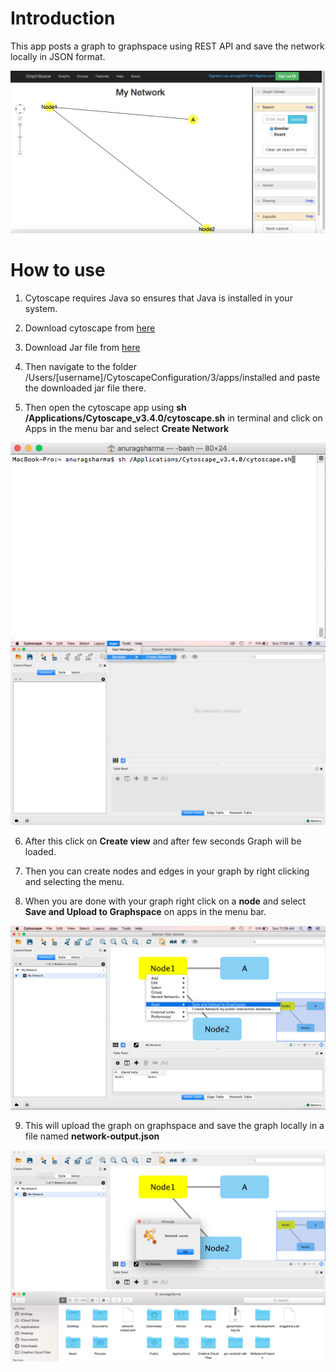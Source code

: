 # Introduction
This app posts a graph to graphspace using REST API and save the network locally in JSON format.

<img src="docs/Screen Shot 2017-03-26 at 11.29.54 AM.png">

# How to use
1. Cytoscape requires Java so ensures that Java is installed in your system.

2. Download cytoscape from [here](http://www.cytoscape.org/download.php)

3. Download Jar file from [here](https://github.com/anu0012/cytoscape-sample-plugin/blob/master/target/sample-create-network-1.0.jar)

4. Then navigate to the folder /Users/[username]/CytoscapeConfiguration/3/apps/installed and paste the downloaded jar file there.

5. Then open the cytoscape app using **sh /Applications/Cytoscape_v3.4.0/cytoscape.sh** in terminal and click on Apps in the menu bar and select **Create Network**

<img src="docs/Screen Shot 2017-03-26 at 11.31.38 AM.png">

<img src="docs/Screen Shot 2017-03-26 at 11.30.50 AM.png">

6. After this click on **Create view** and after few seconds Graph will be loaded.

7. Then you can create nodes and edges in your graph by right clicking and selecting the menu.

8. When you are done with your graph right click on a **node** and select **Save and Upload to Graphspace** on apps in the menu bar.

<img src="docs/Screen Shot 2017-03-26 at 11.29.00 AM.png">

9. This will upload the graph on graphspace and save the graph locally in a file named **network-output.json**

<img src="docs/Screen Shot 2017-03-26 at 11.29.22 AM.png">

<img src="docs/Screen Shot 2017-03-26 at 11.32.10 AM.png">
